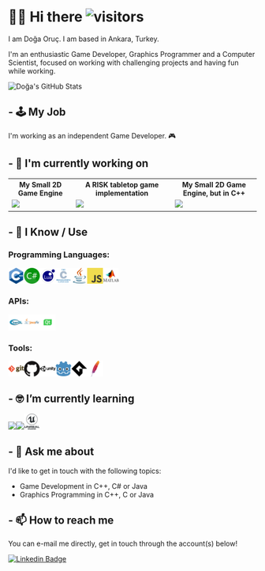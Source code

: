 <link href="styles.css" rel="stylesheet"></link>

<!--
**aeris170/aeris170** is a ✨ _special_ ✨ repository because its `README.md` (this file) appears on your GitHub profile.



Here are some ideas to get you started:

- 🔭 I’m currently working on ...
- 🌱 I’m currently learning ...
- 👯 I’m looking to collaborate on ...
- 🤔 I’m looking for help with ...
- 💬 Ask me about ...
- 📫 How to reach me: ...
- 😄 Pronouns: ...
- ⚡ Fun fact: ...
-->

# 🙋‍♂️ Hi there ![visitors](https://img.shields.io/badge/dynamic/json?color=informational&label=visitor&query=value&url=https%3A%2F%2Fapi.countapi.xyz%2Fhit%2Faeris170.aeris170%2Freadme)

I am Doğa Oruç. I am based in Ankara, Turkey.

I'm an enthusiastic Game Developer, Graphics Programmer and a Computer Scientist, focused on working with challenging projects and having fun while working.

![Doğa's GitHub Stats](https://github-readme-stats.vercel.app/api?username=aeris170&show_icons=true)

## - 🕹️ My Job

I'm working as an independent Game Developer. 🎮

## - 🔭 I'm currently working on

<table style="width:100%; table-layout:fixed">
  <tr>
    <th>My Small 2D Game Engine</th>
    <th>A RISK tabletop game implementation</th>
    <th>My Small 2D Game Engine, but in C++</th>
  </tr>
  <tr>
    <td>
		<a href="https://github.com/aeris170/DoaEngine">
			<img src="https://i.hizliresim.com/kcX3Xz.png" />
		</a>
	</td>
    <td>
		<a href="https://github.com/aeris170/RISK-Digital-Cut">
			<img src="https://repository-images.githubusercontent.com/169880359/d106c280-9780-11e9-983c-0b51e49af958" />
		</a>
	</td>
    <td>
		<a href="https://github.com/chroma-works/NeoDoa">
			<img src="https://user-images.githubusercontent.com/25724155/72576385-9ca35100-38e0-11ea-9f10-5de3852e6df3.png" />
		</a>
	</td>
  </tr>
</table>

## - 🧠 I Know / Use
### Programming Languages:

<img src="https://github.com/github/explore/blob/master/topics/cpp/cpp.png?raw=true" height="32" /><img src="https://github.com/github/explore/blob/master/topics/csharp/csharp.png?raw=true" height="32" /><img src="https://github.com/github/explore/blob/master/topics/lua/lua.png?raw=true" height="32" /><img src="https://github.com/github/explore/blob/master/topics/c/c.png?raw=true" height="32" /><img src="https://github.com/github/explore/blob/master/topics/java/java.png?raw=true" height="32" /><img src="https://github.com/github/explore/blob/master/topics/javascript/javascript.png?raw=true" height="32" /><img src="https://github.com/github/explore/blob/master/topics/matlab/matlab.png?raw=true" height="32" />

### APIs:

<img src="https://github.com/github/explore/blob/master/topics/opengl/opengl.png?raw=true" height="32" /><img src="https://github.com/github/explore/blob/master/topics/javafx/javafx.png?raw=true" height="32" /><img src="https://github.com/github/explore/blob/master/topics/qt/qt.png?raw=true" height="32" />

### Tools:

<img src="https://github.com/github/explore/blob/master/topics/git/git.png?raw=true" height="32" /><img src="https://github.com/github/explore/blob/master/topics/github/github.png?raw=true" height="32" /><img src="https://github.com/github/explore/blob/master/topics/unity/unity.png?raw=true" height="32" /><img src="https://github.com/github/explore/blob/master/topics/godot/godot.png?raw=true" height="32" /><img src="https://github.com/github/explore/blob/master/topics/gamemaker/gamemaker.png?raw=true" height="32" /><img src="https://github.com/github/explore/blob/master/topics/maven/maven.png?raw=true" height="32" />

## - 🤓 I’m currently learning

<img src="https://upload.wikimedia.org/wikipedia/en/0/01/Directx9.png" height="32" /><img src="https://pbs.twimg.com/profile_images/1138532045364367371/DkXgxFjE.png" height="32" /><img src="https://github.com/github/explore/blob/master/topics/unreal-engine/unreal-engine.png?raw=true" height="32" />

## - 💬 Ask me about

I'd like to get in touch with the following topics:

- Game Development in C++, C# or Java
- Graphics Programming in C++, C or Java

## - 📫 How to reach me

You can e-mail me directly, get in touch through the account(s) below!

[![Linkedin Badge](https://img.shields.io/badge/dogaoruc-follow%20on%20linkedin-blue?style=for-the-badge&logo=linkedin)](https://www.linkedin.com/in/do%C4%9Fa-oru%C3%A7-973b08155/)
